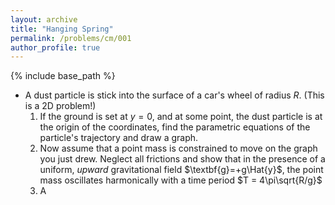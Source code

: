 ```yaml
---
layout: archive
title: "Hanging Spring"
permalink: /problems/cm/001
author_profile: true
---
```


{% include base_path %}

* A dust particle is stick into the surface of a car's wheel of radius $R$. (This is a 2D problem!)
    1. If the ground is set at $y=0$, and at some point, the dust particle is at the origin of the coordinates, find the parametric equations of the particle's trajectory and draw a graph.
    1. Now assume that a point mass is constrained to move on the graph you just drew. Neglect all frictions and show that in the presence of a uniform, *upward* gravitational field $\textbf{g}=+g\Hat{y}$, the point mass oscillates harmonically with a time period $T = 4\pi\sqrt{R/g}$
    1. A 


